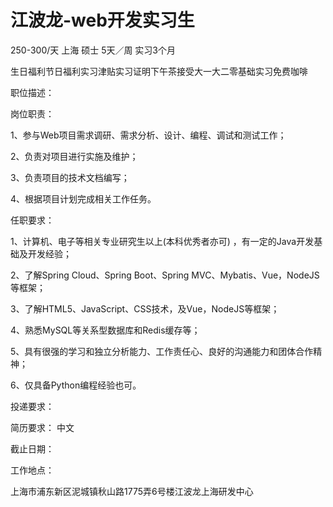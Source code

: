 # 江波龙-web开发实习生

250-300/天 上海 硕士 5天／周 实习3个月

生日福利节日福利实习津贴实习证明下午茶接受大一大二零基础实习免费咖啡

职位描述：

岗位职责：

1、参与Web项目需求调研、需求分析、设计、编程、调试和测试工作；

2、负责对项目进行实施及维护；

3、负责项目的技术文档编写；

4、根据项目计划完成相关工作任务。

任职要求：

1、计算机、电子等相关专业研究生以上(本科优秀者亦可) ，有一定的Java开发基础及开发经验；

2、了解Spring Cloud、Spring Boot、Spring MVC、Mybatis、Vue，NodeJS等框架；

3、了解HTML5、JavaScript、CSS技术，及Vue，NodeJS等框架；

4、熟悉MySQL等关系型数据库和Redis缓存等；

5、具有很强的学习和独立分析能力、工作责任心、良好的沟通能力和团体合作精神；

6、仅具备Python编程经验也可。

投递要求：

简历要求： 中文

截止日期：

工作地点：

上海市浦东新区泥城镇秋山路1775弄6号楼江波龙上海研发中心